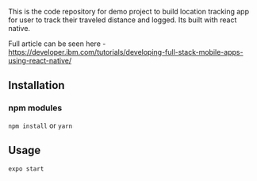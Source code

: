 This is the code repository for demo project to build location tracking app for user to track their traveled distance and logged. Its built with react native. 

Full article can be seen here - https://developer.ibm.com/tutorials/developing-full-stack-mobile-apps-using-react-native/

## Installation
### npm modules
```npm install```
or
```yarn```

## Usage
```expo start```
